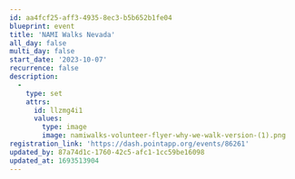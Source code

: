 ```yaml
---
id: aa4fcf25-aff3-4935-8ec3-b5b652b1fe04
blueprint: event
title: 'NAMI Walks Nevada'
all_day: false
multi_day: false
start_date: '2023-10-07'
recurrence: false
description:
  -
    type: set
    attrs:
      id: llzmg4i1
      values:
        type: image
        image: namiwalks-volunteer-flyer-why-we-walk-version-(1).png
registration_link: 'https://dash.pointapp.org/events/86261'
updated_by: 87a74d1c-1760-42c5-afc1-1cc59be16098
updated_at: 1693513904
---
```

